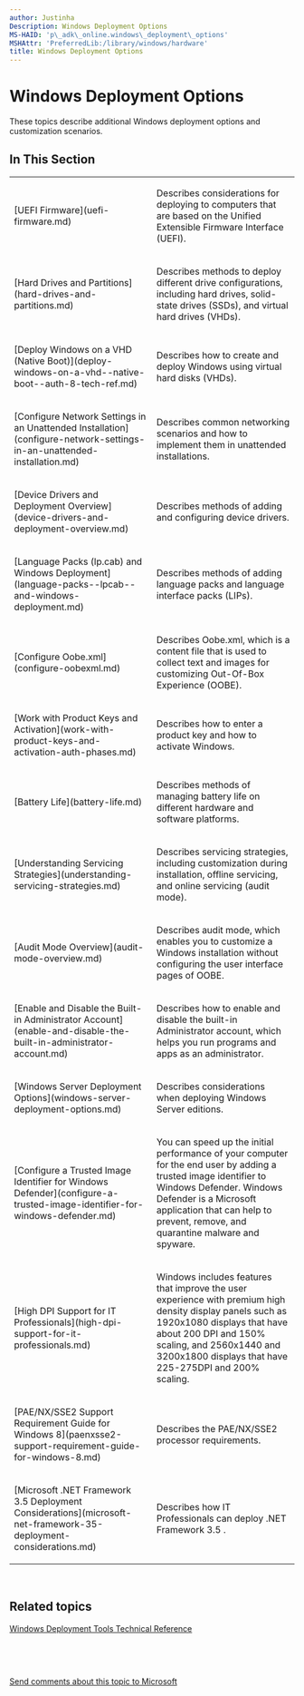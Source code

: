 ```yaml
---
author: Justinha
Description: Windows Deployment Options
MS-HAID: 'p\_adk\_online.windows\_deployment\_options'
MSHAttr: 'PreferredLib:/library/windows/hardware'
title: Windows Deployment Options
---
```


# Windows Deployment Options


These topics describe additional Windows deployment options and customization scenarios.

## <span id="In_This_Section"></span><span id="in_this_section"></span><span id="IN_THIS_SECTION"></span>In This Section


<table>
<colgroup>
<col width="50%" />
<col width="50%" />
</colgroup>
<tbody>
<tr class="odd">
<td align="left"><p>[UEFI Firmware](uefi-firmware.md)</p></td>
<td align="left"><p>Describes considerations for deploying to computers that are based on the Unified Extensible Firmware Interface (UEFI).</p></td>
</tr>
<tr class="even">
<td align="left"><p>[Hard Drives and Partitions](hard-drives-and-partitions.md)</p></td>
<td align="left"><p>Describes methods to deploy different drive configurations, including hard drives, solid-state drives (SSDs), and virtual hard drives (VHDs).</p></td>
</tr>
<tr class="odd">
<td align="left"><p>[Deploy Windows on a VHD (Native Boot)](deploy-windows-on-a-vhd--native-boot--auth-8-tech-ref.md)</p></td>
<td align="left"><p>Describes how to create and deploy Windows using virtual hard disks (VHDs).</p></td>
</tr>
<tr class="even">
<td align="left"><p>[Configure Network Settings in an Unattended Installation](configure-network-settings-in-an-unattended-installation.md)</p></td>
<td align="left"><p>Describes common networking scenarios and how to implement them in unattended installations.</p></td>
</tr>
<tr class="odd">
<td align="left"><p>[Device Drivers and Deployment Overview](device-drivers-and-deployment-overview.md)</p></td>
<td align="left"><p>Describes methods of adding and configuring device drivers.</p></td>
</tr>
<tr class="even">
<td align="left"><p>[Language Packs (lp.cab) and Windows Deployment](language-packs--lpcab--and-windows-deployment.md)</p></td>
<td align="left"><p>Describes methods of adding language packs and language interface packs (LIPs).</p></td>
</tr>
<tr class="odd">
<td align="left"><p>[Configure Oobe.xml](configure-oobexml.md)</p></td>
<td align="left"><p>Describes Oobe.xml, which is a content file that is used to collect text and images for customizing Out-Of-Box Experience (OOBE).</p></td>
</tr>
<tr class="even">
<td align="left"><p>[Work with Product Keys and Activation](work-with-product-keys-and-activation-auth-phases.md)</p></td>
<td align="left"><p>Describes how to enter a product key and how to activate Windows.</p></td>
</tr>
<tr class="odd">
<td align="left"><p>[Battery Life](battery-life.md)</p></td>
<td align="left"><p>Describes methods of managing battery life on different hardware and software platforms.</p></td>
</tr>
<tr class="even">
<td align="left"><p>[Understanding Servicing Strategies](understanding-servicing-strategies.md)</p></td>
<td align="left"><p>Describes servicing strategies, including customization during installation, offline servicing, and online servicing (audit mode).</p></td>
</tr>
<tr class="odd">
<td align="left"><p>[Audit Mode Overview](audit-mode-overview.md)</p></td>
<td align="left"><p>Describes audit mode, which enables you to customize a Windows installation without configuring the user interface pages of OOBE.</p></td>
</tr>
<tr class="even">
<td align="left"><p>[Enable and Disable the Built-in Administrator Account](enable-and-disable-the-built-in-administrator-account.md)</p></td>
<td align="left"><p>Describes how to enable and disable the built-in Administrator account, which helps you run programs and apps as an administrator.</p></td>
</tr>
<tr class="odd">
<td align="left"><p>[Windows Server Deployment Options](windows-server-deployment-options.md)</p></td>
<td align="left"><p>Describes considerations when deploying Windows Server editions.</p></td>
</tr>
<tr class="even">
<td align="left"><p>[Configure a Trusted Image Identifier for Windows Defender](configure-a-trusted-image-identifier-for-windows-defender.md)</p></td>
<td align="left"><p>You can speed up the initial performance of your computer for the end user by adding a trusted image identifier to Windows Defender. Windows Defender is a Microsoft application that can help to prevent, remove, and quarantine malware and spyware.</p></td>
</tr>
<tr class="odd">
<td align="left"><p>[High DPI Support for IT Professionals](high-dpi-support-for-it-professionals.md)</p></td>
<td align="left"><p>Windows includes features that improve the user experience with premium high density display panels such as 1920x1080 displays that have about 200 DPI and 150% scaling, and 2560x1440 and 3200x1800 displays that have 225-275DPI and 200% scaling.</p></td>
</tr>
<tr class="even">
<td align="left"><p>[PAE/NX/SSE2 Support Requirement Guide for Windows 8](paenxsse2-support-requirement-guide-for-windows-8.md)</p></td>
<td align="left"><p>Describes the PAE/NX/SSE2 processor requirements.</p></td>
</tr>
<tr class="odd">
<td align="left"><p>[Microsoft .NET Framework 3.5 Deployment Considerations](microsoft-net-framework-35-deployment-considerations.md)</p></td>
<td align="left"><p>Describes how IT Professionals can deploy .NET Framework 3.5 .</p></td>
</tr>
</tbody>
</table>

 

## <span id="related_topics"></span>Related topics


[Windows Deployment Tools Technical Reference](index.md)

 

 

[Send comments about this topic to Microsoft](mailto:wsddocfb@microsoft.com?subject=Documentation%20feedback%20%5Bp_adk_online\p_adk_online%5D:%20Windows%20Deployment%20Options%20%20RELEASE:%20%284/11/2016%29&body=%0A%0APRIVACY%20STATEMENT%0A%0AWe%20use%20your%20feedback%20to%20improve%20the%20documentation.%20We%20don't%20use%20your%20email%20address%20for%20any%20other%20purpose,%20and%20we'll%20remove%20your%20email%20address%20from%20our%20system%20after%20the%20issue%20that%20you're%20reporting%20is%20fixed.%20While%20we're%20working%20to%20fix%20this%20issue,%20we%20might%20send%20you%20an%20email%20message%20to%20ask%20for%20more%20info.%20Later,%20we%20might%20also%20send%20you%20an%20email%20message%20to%20let%20you%20know%20that%20we've%20addressed%20your%20feedback.%0A%0AFor%20more%20info%20about%20Microsoft's%20privacy%20policy,%20see%20http://privacy.microsoft.com/default.aspx. "Send comments about this topic to Microsoft")




